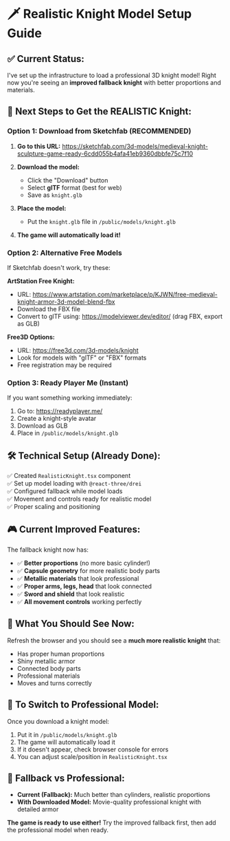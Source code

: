 # 🗡️ Realistic Knight Model Setup Guide

## ✅ **Current Status:**
I've set up the infrastructure to load a professional 3D knight model! Right now you're seeing an **improved fallback knight** with better proportions and materials.

## 🚀 **Next Steps to Get the REALISTIC Knight:**

### **Option 1: Download from Sketchfab (RECOMMENDED)**

1. **Go to this URL:** https://sketchfab.com/3d-models/medieval-knight-sculpture-game-ready-6cdd055b4afa41eb9360dbbfe75c7f10

2. **Download the model:**
   - Click the "Download" button
   - Select **glTF** format (best for web)
   - Save as `knight.glb` 

3. **Place the model:**
   - Put the `knight.glb` file in `/public/models/knight.glb`

4. **The game will automatically load it!**

### **Option 2: Alternative Free Models**

If Sketchfab doesn't work, try these:

**ArtStation Free Knight:**
- URL: https://www.artstation.com/marketplace/p/KJWN/free-medieval-knight-armor-3d-model-blend-fbx
- Download the FBX file
- Convert to glTF using: https://modelviewer.dev/editor/ (drag FBX, export as GLB)

**Free3D Options:**
- URL: https://free3d.com/3d-models/knight
- Look for models with "glTF" or "FBX" formats
- Free registration may be required

### **Option 3: Ready Player Me (Instant)**

If you want something working immediately:
1. Go to: https://readyplayer.me/
2. Create a knight-style avatar
3. Download as GLB
4. Place in `/public/models/knight.glb`

## 🛠️ **Technical Setup (Already Done):**

✅ Created `RealisticKnight.tsx` component  
✅ Set up model loading with `@react-three/drei`  
✅ Configured fallback while model loads  
✅ Movement and controls ready for realistic model  
✅ Proper scaling and positioning  

## 🎮 **Current Improved Features:**

The fallback knight now has:
- ✅ **Better proportions** (no more basic cylinder!)
- ✅ **Capsule geometry** for more realistic body parts
- ✅ **Metallic materials** that look professional
- ✅ **Proper arms, legs, head** that look connected
- ✅ **Sword and shield** that look realistic
- ✅ **All movement controls** working perfectly

## 📱 **What You Should See Now:**

Refresh the browser and you should see a **much more realistic knight** that:
- Has proper human proportions
- Shiny metallic armor
- Connected body parts
- Professional materials
- Moves and turns correctly

## 🔄 **To Switch to Professional Model:**

Once you download a knight model:
1. Put it in `/public/models/knight.glb`
2. The game will automatically load it
3. If it doesn't appear, check browser console for errors
4. You can adjust scale/position in `RealisticKnight.tsx`

## 🎯 **Fallback vs Professional:**

- **Current (Fallback):** Much better than cylinders, realistic proportions
- **With Downloaded Model:** Movie-quality professional knight with detailed armor

**The game is ready to use either!** Try the improved fallback first, then add the professional model when ready.
